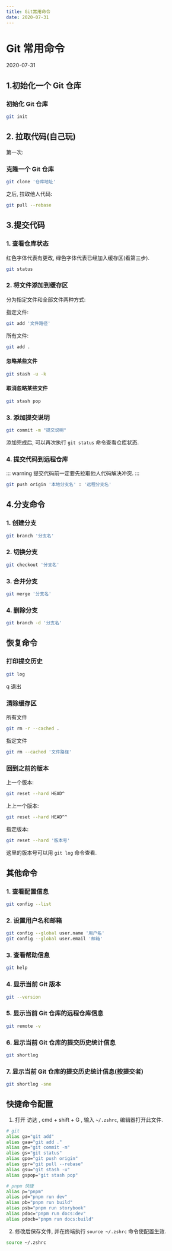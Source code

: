 ```yaml
---
title: Git常用命令
date: 2020-07-31
---
```


# Git 常用命令

<!-- 日期 -->

2020-07-31

## 1.初始化一个 Git 仓库

### 初始化 Git 仓库

```bash
git init
```

## 2. 拉取代码(自己玩)

第一次:

### 克隆一个 Git 仓库

```bash
git clone '仓库地址'
```

之后, 拉取他人代码:

```bash
git pull --rebase
```

## 3.提交代码

### 1. 查看仓库状态

红色字体代表有更改, 绿色字体代表已经加入缓存区(看第三步).

```bash
git status
```

### 2. 将文件添加到缓存区

分为指定文件和全部文件两种方式:

指定文件:

```bash
git add '文件路径'
```

所有文件:

```bash
git add .
```

#### 忽略某些文件

```bash
git stash -u -k
```

#### 取消忽略某些文件

```bash
git stash pop
```

### 3. 添加提交说明

```bash
git commit -m "提交说明"
```

添加完成后, 可以再次执行 `git status` 命令查看仓库状态.

### 4. 提交代码到远程仓库

::: warning
提交代码前一定要先拉取他人代码解决冲突.
:::

```bash
git push origin '本地分支名' : '远程分支名'
```

## 4.分支命令

### 1. 创建分支

```bash
git branch '分支名'
```

### 2. 切换分支

```bash
git checkout '分支名'
```

### 3. 合并分支

```bash
git merge '分支名'
```

### 4. 删除分支

```bash
git branch -d '分支名'
```

## 恢复命令

### 打印提交历史

```bash
git log
```

q 退出

### 清除缓存区

所有文件

```bash
git rm -r --cached .
```

指定文件

```bash
git rm --cached '文件路径'
```

### 回到之前的版本

上一个版本:

```bash
git reset --hard HEAD^
```

上上一个版本:

```bash
git reset --hard HEAD^^
```

指定版本:

```bash
git reset --hard '版本号'
```

这里的版本号可以用 `git log` 命令查看.

## 其他命令

### 1. 查看配置信息

```bash
git config --list
```

### 2. 设置用户名和邮箱

```bash
git config --global user.name '用户名'
git config --global user.email '邮箱'
```

### 3. 查看帮助信息

```bash
git help
```

### 4. 显示当前 Git 版本

```bash
git --version
```

### 5. 显示当前 Git 仓库的远程仓库信息

```bash
git remote -v
```

### 6. 显示当前 Git 仓库的提交历史统计信息

```bash
git shortlog
```

### 7. 显示当前 Git 仓库的提交历史统计信息(按提交者)

```bash
git shortlog -sne
```

## 快捷命令配置

1. 打开 访达 , cmd + shift + G , 输入 `~/.zshrc`, 编辑器打开此文件.

```bash
# git
alias ga="git add"
alias gaa="git add ."
alias gm="git commit -m"
alias gs="git status"
alias gpo="git push origin"
alias gpr="git pull --rebase"
alias gsu="git stash -u"
alias gspop="git stash pop"

# pnpm 快捷
alias p="pnpm"
alias pd="pnpm run dev"
alias pb="pnpm run build"
alias psb="pnpm run storybook"
alias pdoc="pnpm run docs:dev"
alias pdocb="pnpm run docs:build"
```

2. 修改后保存文件, 并在终端执行 `source ~/.zshrc` 命令使配置生效.

```bash
source ~/.zshrc
```
